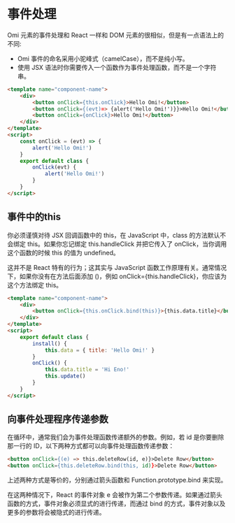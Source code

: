 # 事件处理

Omi 元素的事件处理和 React 一样和 DOM 元素的很相似，但是有一点语法上的不同:

- Omi 事件的命名采用小驼峰式（camelCase），而不是纯小写。
- 使用 JSX 语法时你需要传入一个函数作为事件处理函数，而不是一个字符串。

```html
<template name="component-name">
    <div>
        <button onClick={this.onClick}>Hello Omi!</button>
        <button onClick={(evt)=> {alert('Hello Omi!')}}>Hello Omi!</button>
        <button onClick={onClick}>Hello Omi!</button>
    </div>
</template>
<script>
    const onClick = (evt) => {
        alert('Hello Omi!')
    }
    export default class {
        onClick(evt) {
            alert('Hello Omi!')
        }
    }
</script>
```

## 事件中的this

你必须谨慎对待 JSX 回调函数中的 this，在 JavaScript 中，class 的方法默认不会绑定 this。如果你忘记绑定 this.handleClick 并把它传入了 onClick，当你调用这个函数的时候 this 的值为 undefined。

这并不是 React 特有的行为；这其实与 JavaScript 函数工作原理有关。通常情况下，如果你没有在方法后面添加 ()，例如 onClick={this.handleClick}，你应该为这个方法绑定 this。

```html
<template name="component-name">
    <div>
        <button onClick={this.onClick.bind(this)}>{this.data.title}</button>
    </div>
</template>
<script>
    export default class {
        install() {
            this.data = { title: 'Hello Omi!' }
        }
        onClick() {
            this.data.title = 'Hi Eno!'
            this.update()
        }
    }
</script>
```

## 向事件处理程序传递参数

在循环中，通常我们会为事件处理函数传递额外的参数。例如，若 id 是你要删除那一行的 ID，以下两种方式都可以向事件处理函数传递参数：

```html
<button onClick={(e) => this.deleteRow(id, e)}>Delete Row</button>
<button onClick={this.deleteRow.bind(this, id)}>Delete Row</button>
```

上述两种方式是等价的，分别通过箭头函数和 Function.prototype.bind 来实现。

在这两种情况下，React 的事件对象 e 会被作为第二个参数传递。如果通过箭头函数的方式，事件对象必须显式的进行传递，而通过 bind 的方式，事件对象以及更多的参数将会被隐式的进行传递。